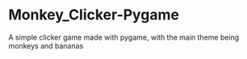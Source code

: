 # Monkey_Clicker-Pygame
 A simple clicker game made with pygame, with the main theme being monkeys and bananas
